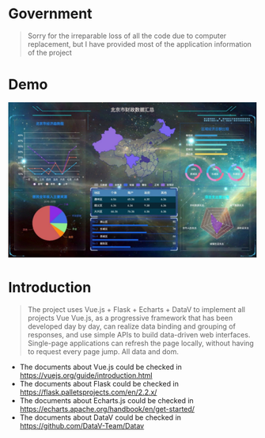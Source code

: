 # Government
> Sorry for the irreparable loss of all the code due to computer replacement, but I have provided most of the application information of the project

# Demo
<img alt="" src="./images/display.jpg">

# Introduction
> The project uses Vue.js + Flask + Echarts + DataV to implement all projects
Vue
Vue.js, as a progressive framework that has been developed day by day, can realize data binding and grouping of responses, and use simple APIs to build data-driven web interfaces. Single-page applications can refresh the page locally, without having to request every page jump. All data and dom.
- The documents about Vue.js could be checked in https://vuejs.org/guide/introduction.html
- The documents about Flask could be checked in https://flask.palletsprojects.com/en/2.2.x/
- The documents about Echarts.js could be checked in https://echarts.apache.org/handbook/en/get-started/
- The documents about DataV could be checked in https://github.com/DataV-Team/Datav 